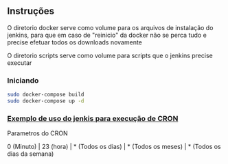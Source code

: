 ## Instruções

O diretorio docker serve como volume para os arquivos de instalação do jenkins, para que em caso de "reinicio" da docker não se perca tudo e precise efetuar todos os downloads novamente

O diretorio scripts serve como volume para scripts que o jenkins precise executar


### Iniciando 

```bash
sudo docker-compose build
sudo docker-compose up -d
```

###  [Exemplo de uso do jenkis para execução de CRON](https://blog.migracloud.com/usando-o-jenkins-para-criar-agendamentos-cron/)

Parametros do CRON

0 (Minuto) | 23 (hora) | * (Todos os dias) | * (Todos os meses) | * (Todos os dias da semana)

